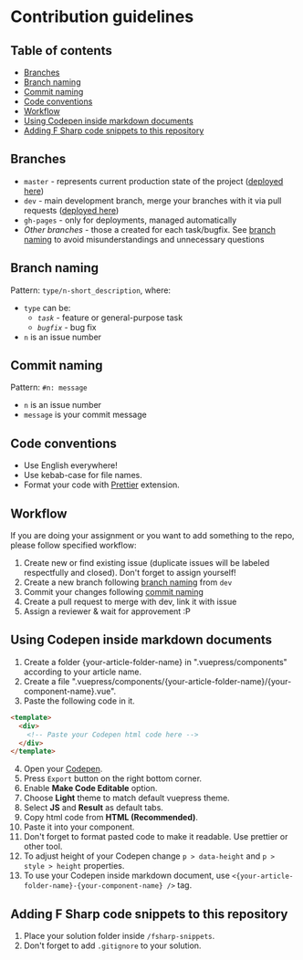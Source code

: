 # Contribution guidelines

## Table of contents

- [Branches](#branches)
- [Branch naming](#branch-naming)
- [Commit naming](#commit-naming)
- [Code conventions](#code-conventions)
- [Workflow](#workflow)
- [Using Codepen inside markdown documents](#using-codepen-inside-markdown-documents)
- [Adding F Sharp code snippets to this repository](#adding-f-sharp-code-snippets-to-this-repository)

## Branches

- `master` - represents current production state of the project ([deployed here](https://pacifi5t.github.io/fp-js/master))
- `dev` - main development branch, merge your branches with it via pull requests ([deployed here](https://pacifi5t.github.io/fp-js/dev))
- `gh-pages` - only for deployments, managed automatically
- _Other branches_ - those a created for each task/bugfix. See [branch naming](#branch-naming) to avoid misunderstandings and unnecessary questions

## Branch naming

Pattern: `type/n-short_description`, where:

- `type` can be:
  - _`task`_ - feature or general-purpose task
  - _`bugfix`_ - bug fix
- `n` is an issue number

## Commit naming

Pattern: `#n: message`

- `n` is an issue number
- `message` is your commit message

## Code conventions

- Use English everywhere!
- Use kebab-case for file names.
- Format your code with [Prettier](https://marketplace.visualstudio.com/items?itemName=esbenp.prettier-vscode) extension.

## Workflow

If you are doing your assignment or you want to add something to the repo, please follow specified workflow:

1. Create new or find existing issue (duplicate issues will be labeled respectfully and closed). Don't forget to assign yourself!
2. Create a new branch following [branch naming](#branch-naming) from `dev`
3. Commit your changes following [commit naming](#commit-naming)
4. Create a pull request to merge with dev, link it with issue
5. Assign a reviewer & wait for approvement :P

## Using Codepen inside markdown documents

1. Create a folder {your-article-folder-name} in ".vuepress/components" according to your article name.
2. Create a file ".vuepress/components/{your-article-folder-name}/{your-component-name}.vue".
3. Paste the following code in it.

```html
<template>
  <div>
    <!-- Paste your Codepen html code here -->
  </div>
</template>
```

4. Open your [Codepen](https://codepen.io/).
5. Press `Export` button on the right bottom corner.
6. Enable **Make Code Editable** option.
7. Choose **Light** theme to match default vuepress theme.
8. Select **JS** and **Result** as default tabs.
9. Copy html code from **HTML (Recommended)**.
10. Paste it into your component.
11. Don't forget to format pasted code to make it readable. Use prettier or other tool.
12. To adjust height of your Codepen change `p > data-height` and `p > style > height` properties.
13. To use your Codepen inside markdown document, use `<{your-article-folder-name}-{your-component-name} />` tag.

## Adding F Sharp code snippets to this repository

1. Place your solution folder inside `/fsharp-snippets`.
2. Don't forget to add `.gitignore` to your solution.
